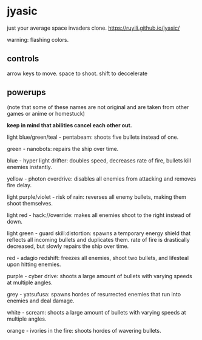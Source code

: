 # jyasic
just your average space invaders clone.
https://ruyili.github.io/jyasic/

warning: flashing colors.

## controls
arrow keys to move.
space to shoot.
shift to deccelerate

## powerups

(note that some of these names are not original and are taken from other games or anime or homestuck)

**keep in mind that abilities cancel each other out.**

light blue/green/teal - pentabeam: shoots five bullets instead of one.

green - nanobots: repairs the ship over time.

blue - hyper light drifter: doubles speed, decreases rate of fire, bullets kill enemies instantly.

yellow - photon overdrive: disables all enemies from attacking and removes fire delay.

light purple/violet - risk of rain: reverses all enemy bullets, making them shoot themselves.

light red - hack://override: makes all enemies shoot to the right instead of down.

light green - guard skill:distortion: spawns a temporary energy shield that reflects all incoming bullets and duplicates them. rate of fire is drastically decreased, but slowly repairs the ship over time.

red - adagio redshift: freezes all enemies, shoot two bullets, and lifesteal upon hitting enemies.

purple - cyber drive: shoots a large amount of bullets with varying speeds at multiple angles.

grey - yatsufusa: spawns hordes of resurrected enemies that run into enemies and deal damage.

white - scream: shoots a large amount of bullets with varying speeds at multiple angles.

orange - ivories in the fire: shoots hordes of wavering bullets.

